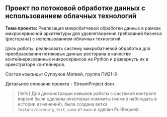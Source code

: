## Проект по потоковой обработке данных с использованием облачных технологий

**Тема проекта:** Реализация микробатчевой обработки данных в рамках микросервисной архитектуры для удовлетворения требований бизнеса (ресторана) с использованием облачных технологий.

_Цель работы:_ реализовать систему микробатчевой обработки для преобразования потоковых данных ресторана в качестве контейнеризованных микросервисов на Python и развернуть их в оркестраторе контейнеров.


_Состав команды:_ Супрунов Матвей, группа ПИ21-3

Детальное описание проекта - StreamProject.docx

>[!info]
>Для демонстрации навыков работы с системой контроля версий были сделаны некоторые коммиты (можно наблюдать в истории изменений), была создана ветка `feature/clearing_test_case` от `main` и сделан PullRequest.
